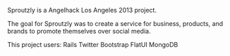 Sproutzly is a Angelhack Los Angeles 2013 project.

The goal for Sproutzly was to create a service for business, products, and brands to promote themselves over social media.

This project users:
Rails
Twitter Bootstrap
FlatUI
MongoDB